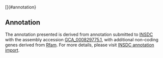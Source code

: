 []{#annotation}

Annotation
----------

The annotation presented is derived from annotation submitted to
[INSDC](http://www.insdc.org) with the assembly accession
[GCA\_000829775.1](http://www.ebi.ac.uk/ena/data/view/GCA_000829775.1),
with additional non-coding genes derived from
[Rfam](http://rfam.xfam.org/). For more details, please visit [INSDC
annotation
import](http://ensemblgenomes.org/info/data/insdc_annotation).
